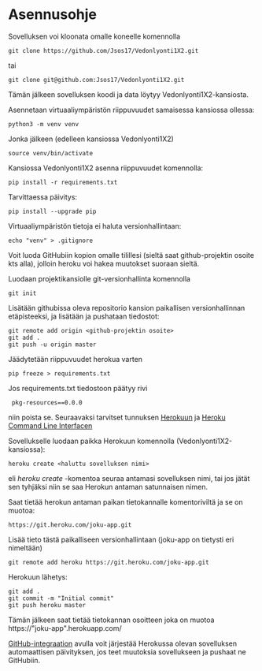 # Asennusohje

Sovelluksen voi kloonata omalle koneelle komennolla

    git clone https://github.com/Jsos17/Vedonlyonti1X2.git

tai 

    git clone git@github.com:Jsos17/Vedonlyonti1X2.git

Tämän jälkeen sovelluksen koodi ja data löytyy Vedonlyonti1X2-kansiosta.

Asennetaan virtuaaliympäristön riippuvuudet samaisessa kansiossa ollessa:

    python3 -m venv venv
    
Jonka jälkeen (edelleen kansiossa Vedonlyonti1X2)

    source venv/bin/activate

Kansiossa Vedonlyonti1X2 asenna riippuvuudet komennolla:

    pip install -r requirements.txt
    
 Tarvittaessa päivitys:
 
    pip install --upgrade pip
    
Virtuaaliympäristön tietoja ei haluta versionhallintaan:

    echo "venv" > .gitignore
    
Voit luoda GitHubiin kopion omalle tilillesi (sieltä saat github-projektin osoite kts alla), jolloin heroku voi hakea muutokset suoraan sieltä.

Luodaan projektikansiolle git-versionhallinta komennolla

    git init
    
Lisätään githubissa oleva repositorio kansion paikallisen versionhallinnan etäpisteeksi, ja lisätään ja pushataan tiedostot:

    git remote add origin <github-projektin osoite>
    git add .
    git push -u origin master
 
Jäädytetään riippuvuudet herokua varten
 
    pip freeze > requirements.txt
    
 Jos requirements.txt tiedostoon päätyy rivi 
 
     pkg-resources==0.0.0 
     
 niin poista se.
Seuraavaksi tarvitset tunnuksen [Herokuun](https://signup.heroku.com/dc) ja [Heroku Command Line Interfacen](https://devcenter.heroku.com/articles/heroku-cli)

Sovellukselle luodaan paikka Herokuun komennolla (Vedonlyonti1X2-kansiossa):

    heroku create <haluttu sovelluksen nimi>

eli *heroku create* -komentoa seuraa antamasi sovelluksen nimi, tai jos jätät sen tyhjäksi niin se saa Herokun antaman satunnaisen nimen.

Saat tietää herokun antaman paikan tietokannalle komentoriviltä ja se on muotoa: 

    https://git.heroku.com/joku-app.git
    
Lisää tieto tästä paikalliseen versionhallintaan (joku-app on tietysti eri nimeltään)
 
    git remote add heroku https://git.heroku.com/joku-app.git
    
Herokuun lähetys:

    git add .
    git commit -m "Initial commit"
    git push heroku master
    
Tämän jälkeen saat tietää tietokannan osoitteen joka on muotoa https://"joku-app".herokuapp.com/

[GitHub-integraation](https://devcenter.heroku.com/articles/github-integration) avulla voit järjestää Herokussa olevan sovelluksen automaattisen päivityksen, jos teet muutoksia sovellukseen ja pushaat ne GitHubiin.
